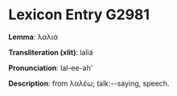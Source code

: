 # Lexicon Entry G2981

**Lemma**: λαλιά

**Transliteration (xlit)**: laliá

**Pronunciation**: lal-ee-ah'

**Description**:
from λαλέω; talk:--saying, speech.
